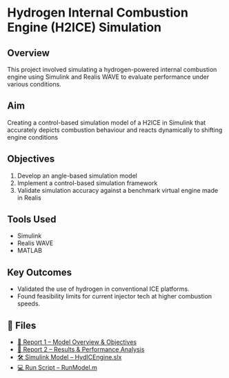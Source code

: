 # Hydrogen Internal Combustion Engine (H2ICE) Simulation

## Overview
This project involved simulating a hydrogen-powered internal combustion engine using Simulink and Realis WAVE to evaluate performance under various conditions.

## Aim
Creating a control-based simulation model of a H2ICE in Simulink that accurately depicts combustion behaviour and reacts dynamically to shifting engine conditions

## Objectives
1. Develop an angle-based simulation model
2. Implement a control-based simulation framework
3. Validate simulation accuracy against a benchmark virtual engine made in Realis

## Tools Used
- Simulink
- Realis WAVE
- MATLAB

## Key Outcomes
- Validated the use of hydrogen in conventional ICE platforms.
- Found feasibility limits for current injector tech at higher combustion speeds.

## 🔗 Files

- [📘 Report 1 – Model Overview & Objectives](./Report%201.pdf)
- [📗 Report 2 – Results & Performance Analysis](./Report%202.pdf)
- [🛠️ Simulink Model – HydICEngine.slx](./HydICEngine.slx)
- [💻 Run Script – RunModel.m](./RunModel.m)

